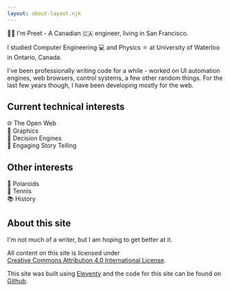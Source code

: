 ```yaml
---
layout: about-layout.njk
---
```


👋🏽 I'm Preet - A Canadian 🇨🇦 engineer, living in San Francisco.

I studied Computer Engineering 💻 and Physics ⚛️ at University of Waterloo in Ontario, Canada.

I've been professionally writing code for a while - worked on UI automation engines, web browsers, control systems, a few other random things. 
For the last few years though, I have been developing mostly for the web.

## Current technical interests
🌐 The Open Web<br>
🎇 Graphics<br>
🧠 Decision Engines<br>
👀 Engaging Story Telling<br>

## Other interests
📸 Polaroids<br>
🎾 Tennis<br>
📚 History<br>

## About this site

I'm not much of a writer, but I am hoping to get better at it. 

All content on this site is licensed under<br>[Creative Commons Attribution 4.0 International License](https://creativecommons.org/licenses/by/4.0/).

This site was built using [Eleventy](https://www.11ty.io/) and the code for this site can be found on [Github](https://github.com/pshihn/shihn.ca).